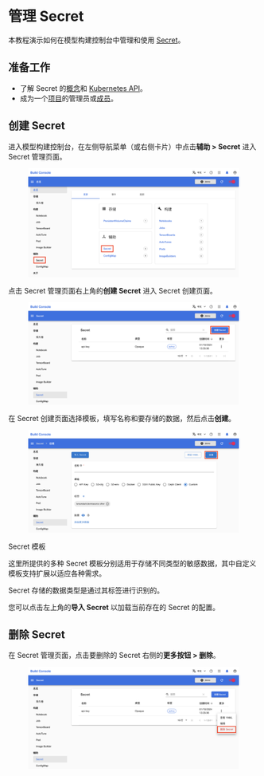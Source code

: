 # 管理 Secret

本教程演示如何在模型构建控制台中管理和使用 [Secret](../modules/auxiliary/secret.md)。

## 准备工作

* 了解 Secret 的<a target="_blank" rel="noopener noreferrer" href="https://kubernetes.io/zh/docs/concepts/configuration/secret/">概念</a>和 <a target="_blank" rel="noopener noreferrer" href="https://kubernetes.io/docs/reference/kubernetes-api/config-and-storage-resources/secret-v1/">Kubernetes API</a>。
* 成为一个[项目](../modules/security/project.md)的管理员或[成员](./add-project-member.md)。

## 创建 Secret

进入模型构建控制台，在左侧导航菜单（或右侧卡片）中点击**辅助&nbsp;> Secret** 进入 Secret 管理页面。

<figure class="screenshot">
  <img alt="overview-secret" src="../assets/tasks/manage-secret/overview-secret.png" class="screenshot"/>
</figure>

点击 Secret 管理页面右上角的**创建 Secret** 进入 Secret 创建页面。

<figure class="screenshot">
  <img alt="create-secret" src="../assets/tasks/manage-secret/create-secret.png" class="screenshot"/>
</figure>

在 Secret 创建页面选择模板，填写名称和要存储的数据，然后点击**创建**。

<figure class="screenshot">
  <img alt="create-secret-detail" src="../assets/tasks/manage-secret/create-secret-detail.png" class="screenshot"/>
</figure>

<aside class="note info">
<div class="title">Secret 模板</div>

这里所提供的多种 Secret 模板分别适用于存储不同类型的敏感数据，其中自定义模板支持扩展以适应各种需求。

Secret 存储的数据类型是通过其标签进行识别的。

</aside>

您可以点击左上角的**导入 Secret** 以加载当前存在的 Secret 的配置。

## 删除 Secret

在 Secret 管理页面，点击要删除的 Secret 右侧的**更多按钮&nbsp;> 删除**。

<figure class="screenshot">
  <img alt="delete-secret" src="../assets/tasks/manage-secret/delete-secret.png" class="screenshot"/>
</figure>
